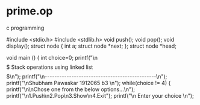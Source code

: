 # prime.op
c programming

#include <stdio.h>
#include <stdlib.h>
void push();
void pop();
void display();
struct node
{
int a;
struct node *next;
};
struct node *head;

void main ()
{
    int choice=0;
    printf("\n$$$$$$$$$ Stack operations using linked list $$$$$$$$$\n");
    printf("\n----------------------------------------------\n");
    printf("\nShubham Pawaskar 1912065 b3 \n");
    while(choice != 4)
    {
        printf("\n\nChose one from the below options...\n");
        printf("\n1.Push\n2.Pop\n3.Show\n4.Exit");
        printf("\n Enter your choice \n");
